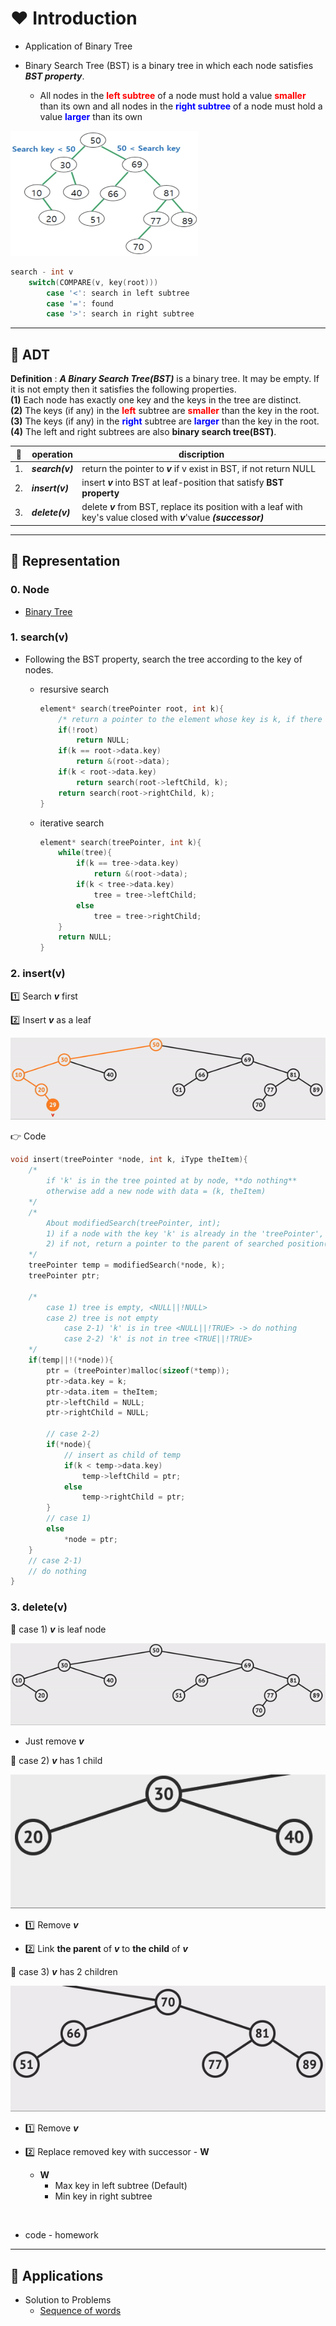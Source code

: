 # ❤️ Introduction

- Application of Binary Tree

- Binary Search Tree (BST) is a binary tree in which each node satisfies ___BST property___.
  - All nodes in the <b style="color: red">left subtree</b> of a node must hold a value <b style="color: red">smaller</b> than its own and all nodes in the <b style="color: blue">right subtree</b> of a node must hold a value <b style="color: blue">larger</b> than its own

<img src="./img/binarysearchtree.png?raw=true" width="300px" height="200px">

```C
search - int v
    switch(COMPARE(v, key(root)))
        case '<': search in left subtree
        case '=': found
        case '>': search in right subtree
```

---

## 🧡 ADT

__Definition__ : ___A Binary Search Tree(BST)___ is a binary tree. It may be empty. If it is not empty then it satisfies the following properties.
</br>__(1)__ Each node has exactly one key and the keys in the tree are distinct.
</br>__(2)__ The keys (if any) in the <b style="color: red">left</b> subtree are <b style="color: red">smaller</b> than the key in the root.
</br>__(3)__ The keys (if any) in the <b style="color: blue">right</b> subtree are <b style="color: blue">larger</b> than the key in the root.
</br>__(4)__ The left and right subtrees are also __binary search tree(BST)__.

|💖|operation|discription|
|-|-|-|
|1.|___search(v)___|return the pointer to ___v___ if v exist in BST, if not return NULL|
|2.|___insert(v)___|insert ___v___ into BST at leaf-position that satisfy __BST property__|
|3.|___delete(v)___|delete ___v___ from BST, replace its position with a leaf with key's value closed with ___v___'value ___(successor)___ |

---

## 💛 Representation

### 0. Node

- [Binary Tree](./BinaryTree.md#-0-node)

### 1. search(v)

- Following the BST property, search the tree according to the key of nodes.

  - resursive search

    ```C
    element* search(treePointer root, int k){
        /* return a pointer to the element whose key is k, if there is no such element, return NULL */
        if(!root) 
            return NULL;
        if(k == root->data.key) 
            return &(root->data);
        if(k < root->data.key) 
            return search(root->leftChild, k);
        return search(root->rightChild, k);
    }
    ```

  - iterative search

    ```C
    element* search(treePointer, int k){
        while(tree){
            if(k == tree->data.key)
                return &(root->data);
            if(k < tree->data.key)
                tree = tree->leftChild;
            else
                tree = tree->rightChild;
        }
        return NULL;
    }
    ```

### 2. insert(v)

1️⃣ Search ___v___ first


2️⃣ Insert ___v___ as a leaf

![BinarySearchTree](./img/binarysearchtreeinsert.gif)

👉 Code

```C
void insert(treePointer *node, int k, iType theItem){
    /*
        if 'k' is in the tree pointed at by node, **do nothing**
        otherwise add a new node with data = (k, theItem)
    */
    /*
        About modifiedSearch(treePointer, int);
        1) if a node with the key 'k' is already in the 'treePointer', return NULL
        2) if not, return a pointer to the parent of searched position(leaf)
    */
    treePointer temp = modifiedSearch(*node, k);
    treePointer ptr;

    /*
        case 1) tree is empty, <NULL||!NULL>
        case 2) tree is not empty
            case 2-1) 'k' is in tree <NULL||!TRUE> -> do nothing
            case 2-2) 'k' is not in tree <TRUE||!TRUE>
    */
    if(temp||!(*node)){
        ptr = (treePointer)malloc(sizeof(*temp));
        ptr->data.key = k;
        ptr->data.item = theItem;
        ptr->leftChild = NULL;
        ptr->rightChild = NULL;

        // case 2-2)
        if(*node){
            // insert as child of temp
            if(k < temp->data.key)
                temp->leftChild = ptr;
            else
                temp->rightChild = ptr;
        }
        // case 1)
        else
            *node = ptr;
    }
    // case 2-1)
    // do nothing
}
```

### 3. delete(v)

💖 case 1) ___v___ is leaf node

![BinarySearchTreeDelete1](./img/binarysearchtreedelete1.gif)

  - Just remove ___v___

💖 case 2) ___v___ has 1 child

![BinarySearchTreeDelete2](./img/binarysearchtreedelete2.gif)

  - 1️⃣ Remove ___v___

  - 2️⃣ Link __the parent__ of ___v___ to __the child__ of ___v___

💖 case 3) ___v___ has 2 children

![BinarySearchTreeDelete3](./img/binarysearchtreedelete3.gif)

  - 1️⃣ Remove ___v___

  - 2️⃣ Replace removed key with successor - __W__
    - __W__
      - Max key in left subtree (Default)
      - Min key in right subtree


</br>

- code - homework

---

## 💚 Applications

- Solution to Problems
  - [Sequence of words](./SequenceOfWords.c)